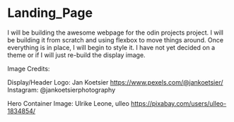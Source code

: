 # Landing_Page
I will be building the awesome webpage for the odin projects project. I will be building it from scratch and using flexbox to move things around. Once everything is in place, I will begin to style it. I have not yet decided on a theme or if I will just re-build the display image.

Image Credits:

Display/Header Logo:
Jan Koetsier
https://www.pexels.com/@jankoetsier/
Instagram: @jankoetsierphotography

Hero Container Image: 
Ulrike Leone, ulleo
https://pixabay.com/users/ulleo-1834854/

